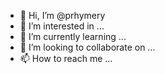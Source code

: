 - 👋 Hi, I’m @prhymery
- 👀 I’m interested in ...
- 🌱 I’m currently learning ...
- 💞️ I’m looking to collaborate on ...
- 📫 How to reach me ...

<!---
prhymery/prhymery is a ✨ special ✨ repository because its `README.md` (this file) appears on your GitHub profile.
You can click the Preview link to take a look at your changes.
--->
